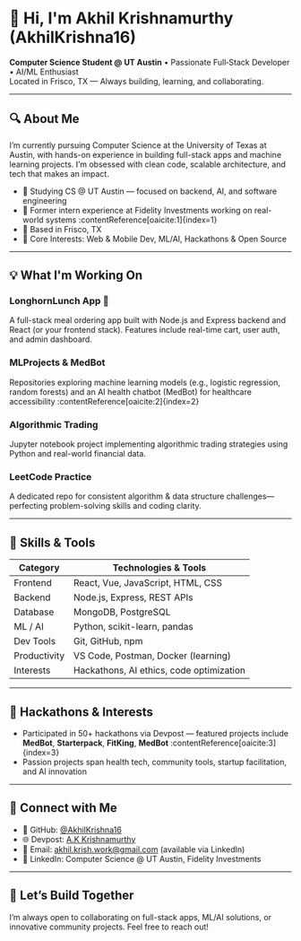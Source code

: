 # 👋 Hi, I'm Akhil Krishnamurthy (AkhilKrishna16)

**Computer Science Student @ UT Austin** • Passionate Full‑Stack Developer • AI/ML Enthusiast  
Located in Frisco, TX — Always building, learning, and collaborating.

---

## 🔍 About Me

I’m currently pursuing Computer Science at the University of Texas at Austin, with hands-on experience in building full-stack apps and machine learning projects. I’m obsessed with clean code, scalable architecture, and tech that makes an impact.

- 🏫 Studying CS @ UT Austin — focused on backend, AI, and software engineering  
- 💼 Former intern experience at Fidelity Investments working on real-world systems :contentReference[oaicite:1]{index=1}  
- 📍 Based in Frisco, TX  
- 🧠 Core Interests: Web & Mobile Dev, ML/AI, Hackathons & Open Source

---

## 💡 What I'm Working On

### LonghornLunch App 🥗  
A full-stack meal ordering app built with Node.js and Express backend and React (or your frontend stack). Features include real-time cart, user auth, and admin dashboard.

### MLProjects & MedBot  
Repositories exploring machine learning models (e.g., logistic regression, random forests) and an AI health chatbot (MedBot) for healthcare accessibility :contentReference[oaicite:2]{index=2}

### Algorithmic Trading  
Jupyter notebook project implementing algorithmic trading strategies using Python and real-world financial data.

### LeetCode Practice  
A dedicated repo for consistent algorithm & data structure challenges—perfecting problem-solving skills and coding clarity.

---

## 🧰 Skills & Tools

| Category         | Technologies & Tools                                   |
|------------------|---------------------------------------------------------|
| Frontend         | React, Vue, JavaScript, HTML, CSS                      |
| Backend          | Node.js, Express, REST APIs                            |
| Database         | MongoDB, PostgreSQL                                     |
| ML / AI          | Python, scikit-learn, pandas                            |
| Dev Tools        | Git, GitHub, npm                                        |
| Productivity     | VS Code, Postman, Docker (learning)                     |
| Interests        | Hackathons, AI ethics, code optimization                |

---

## 🏅 Hackathons & Interests

- Participated in 50+ hackathons via Devpost — featured projects include **MedBot**, **Starterpack**, **FitKing**, **MedBot** :contentReference[oaicite:3]{index=3}  
- Passion projects span health tech, community tools, startup facilitation, and AI innovation

---

## 📎 Connect with Me

- 🐙 GitHub: [@AkhilKrishna16](https://github.com/AkhilKrishna16)  
- 🌐 Devpost: [A.K Krishnamurthy](https://devpost.com/akhil-krishnamurthy2006)
- 📧 Email: akhil.krish.work@gmail.com (available via LinkedIn)
- 🔗 LinkedIn: Computer Science @ UT Austin, Fidelity Investments

---

## 🚀 Let’s Build Together

I’m always open to collaborating on full-stack apps, ML/AI solutions, or innovative community projects. Feel free to reach out!
